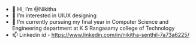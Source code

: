 - 👋 Hi, I’m @Nikitha
- 👀 I’m interested in UIUX designing
- 🌱 I’m currently pursuing my final year in Computer Science and Engineering department at K S Rangasamy college of Technology
- 📫 Linkedin id - https://www.linkedin.com/in/nikitha-senthil-7a73a6225/

<!---
Nikitha010204S/Nikitha010204S is a ✨ special ✨ repository because its `README.md` (this file) appears on your GitHub profile.
You can click the Preview link to take a look at your changes.
--->
